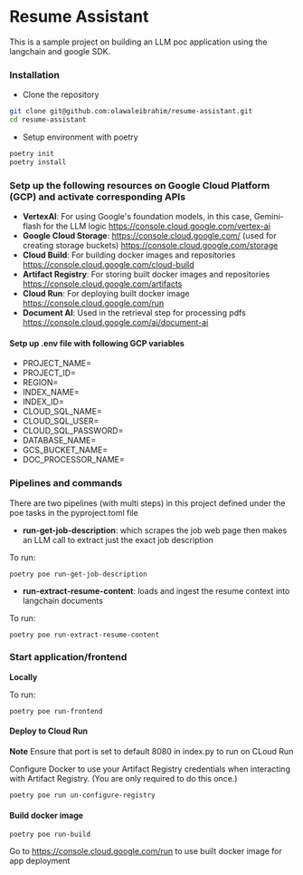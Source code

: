 # Resume Assistant

This is a sample project on building an LLM poc application using the langchain and google SDK.

### Installation

- Clone the repository

```bash
git clone git@github.com:olawaleibrahim/resume-assistant.git
cd resume-assistant
```

- Setup environment with poetry

```bash
poetry init
poetry install
```

### Setp up the following resources on Google Cloud Platform (GCP) and activate corresponding APIs

- **VertexAI**: For using Google's foundation models, in this case, Gemini-flash for the LLM logic https://console.cloud.google.com/vertex-ai
- **Google Cloud Storage**: https://console.cloud.google.com/ (used for creating storage buckets) https://console.cloud.google.com/storage
- **Cloud Build**: For building docker images and repositories https://console.cloud.google.com/cloud-build
- **Artifact Registry**: For storing built docker images and repositories https://console.cloud.google.com/artifacts
- **Cloud Run**: For deploying built docker image https://console.cloud.google.com/run
- **Document AI**: Used in the retrieval step for processing pdfs https://console.cloud.google.com/ai/document-ai

#### Setp up .env file with following GCP variables

- PROJECT_NAME=
- PROJECT_ID=
- REGION=
- INDEX_NAME=
- INDEX_ID=
- CLOUD_SQL_NAME=
- CLOUD_SQL_USER=
- CLOUD_SQL_PASSWORD=
- DATABASE_NAME=
- GCS_BUCKET_NAME=
- DOC_PROCESSOR_NAME=

### Pipelines and commands

There are two pipelines (with multi steps) in this project defined under the poe tasks in the pyproject.toml file

- **run-get-job-description**: which scrapes the job web page then makes an LLM call to extract just the exact job description

To run:

```bashrc
poetry poe run-get-job-description
```

- **run-extract-resume-content**: loads and ingest the resume context into langchain documents

To run:

```bashrc
poetry poe run-extract-resume-content
```

### Start application/frontend

**Locally**

To run:

```bashrc
poetry poe run-frontend
```

#### Deploy to Cloud Run

**Note** Ensure that port is set to default 8080 in index.py to run on CLoud Run

Configure Docker to use your Artifact Registry credentials when interacting with Artifact Registry. (You are only required to do this once.)

```bashrc
poetry poe run un-configure-registry
```

#### Build docker image

```bashrc
poetry poe run-build
```

Go to https://console.cloud.google.com/run to use built docker image for app deployment
